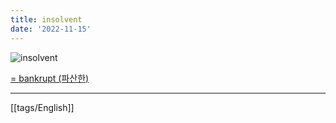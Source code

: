 ```yaml
---
title: insolvent
date: '2022-11-15'
---
```


![insolvent](https://www.jatinverma.org/uploads/2020_08/unnamed12.png)

[= bankrupt (파산한)](https://en.dict.naver.com/#/entry/enko/aa5ddd2fd0374e1d8877e6c75037fdd8)



---
[[tags/English]]